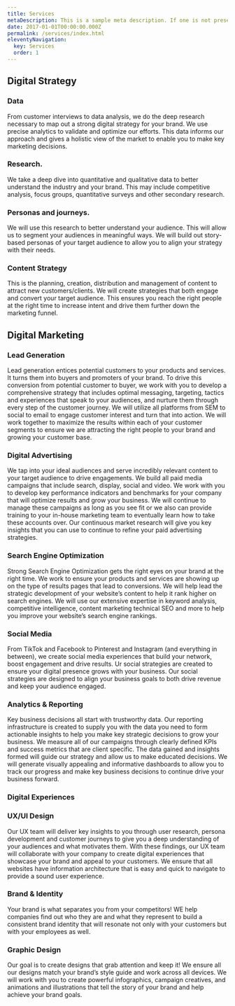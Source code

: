 ```yaml
---
title: Services
metaDescription: This is a sample meta description. If one is not present in your page/post's front matter, the default metadata.desciption will be used instead.
date: 2017-01-01T00:00:00.000Z
permalink: /services/index.html
eleventyNavigation:
  key: Services
  order: 1
---
```

## Digital Strategy

### Data 
From customer interviews to data analysis, we do the deep research necessary to map out a strong digital strategy for your brand. We use precise analytics to validate and optimize our efforts. This data informs our approach and gives a holistic view of the market to enable you to make key marketing decisions.

### Research. 
We take a deep dive into quantitative and qualitative data to better understand the industry and your brand. This may include competitive analysis, focus groups, quantitative surveys and other secondary research.

### Personas and journeys. 
We will use this research to better understand your audience. This will allow us to segment your audiences in meaningful ways.   We will build out story-based personas of your target audience to allow you to align your strategy with their needs. 

### Content Strategy
This is the planning, creation, distribution and management of content to attract new customers/clients. We will create strategies that both engage and convert your target audience. This ensures you reach the right people at the right time to increase intent and drive them further down the marketing funnel.

## Digital Marketing

### Lead Generation
Lead generation entices potential customers to your products and services. It  turns them into buyers and promoters of your brand. To drive this conversion from potential customer to buyer, we work with you to develop a comprehensive strategy that includes optimal messaging, targeting, tactics and experiences that speak to your audiences, and nurture them through every step of the customer journey. We will utilize all platforms from SEM to social to email to engage customer interest and turn that into action. We will work together to maximize the results within each of your customer segments to ensure we are attracting the right people to your brand and growing your customer base.

### Digital Advertising
We tap into your ideal audiences and serve incredibly relevant content to your target audience to drive engagements. We build all paid media campaigns that include search, display, social and video.  We work with you to develop key performance indicators and benchmarks for your company that will optimize results and grow your business. We will continue to manage these campaigns as long as you see fit or we also can provide training to your in-house marketing team to eventually learn how to take these accounts over. Our continuous market research will give you key insights that you can use to continue to refine your paid advertising strategies.

### Search Engine Optimization
Strong Search Engine Optimization gets the right eyes on your brand at the right time. We work to ensure your products and services are showing up on the type of results pages that lead to conversions. We will help lead the strategic development of your website’s content to help it rank higher on search engines. We will use our extensive expertise in keyword analysis, competitive intelligence, content marketing technical SEO and more to help you improve your website’s search engine rankings.

### Social Media
From TikTok and Facebook to Pinterest and Instagram (and everything in between), we create social media experiences that build your network, boost engagement and drive results. Ur social strategies are created to ensure your digital presence grows with your business. Our social strategies are designed to align your business goals to both drive revenue and keep your audience engaged.

### Analytics & Reporting
Key business decisions all start with trustworthy data. Our reporting infrastructure is created to supply you with the data you need to form actionable insights to help you make key strategic decisions to grow your business. We measure all of our campaigns through clearly defined KPIs and success metrics that are client specific. The data gained and insights formed will guide our strategy and allow us to make educated decisions. We will generate visually appealing and informative dashboards to allow you to track our progress and make key business decisions to continue drive your business forward.


### Digital Experiences

### UX/UI Design
Our UX team will deliver key insights to you through user research, persona development and customer journeys to give you a deep understanding of your audiences and what motivates them. With these findings, our UX team will collaborate with your company to create digital experiences that showcase your brand and appeal to your customers. We ensure that all websites have information architecture that is easy and quick to navigate to provide a sound user experience.

### Brand & Identity
Your brand is what separates you from your competitors! WE help companies find out who they are and what they represent to build a consistent brand identity that will resonate not only with your customers but with your employees as well.

### Graphic Design
Our goal is to create designs that grab attention and keep it! We ensure all our designs match your brand’s style guide and work across all devices. We will work with you to create powerful infographics, campaign creatives, and animations and illustrations that tell the story of your brand and help achieve your brand goals.
